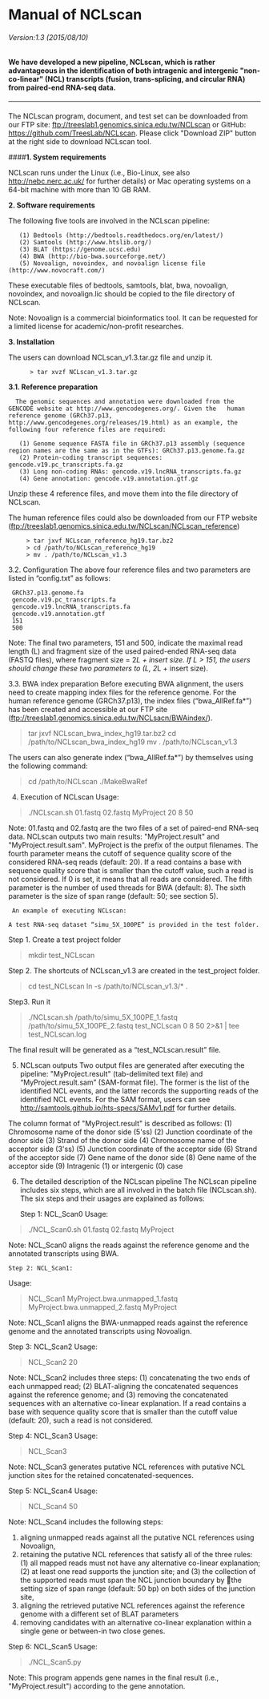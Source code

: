 # Manual of NCLscan
###### Version:1.3 (2015/08/10) 

#### We have developed a new pipeline, NCLscan, which is rather advantageous in the identification of both intragenic and intergenic "non-co-linear" (NCL) transcripts (fusion, trans-splicing, and circular RNA) from paired-end RNA-seq data. 
--------------
#### 

The NCLscan program, document, and test set can be downloaded from our FTP site: ftp://treeslab1.genomics.sinica.edu.tw/NCLscan or GitHub: https://github.com/TreesLab/NCLscan.
Please click "Download ZIP" button at the right side to download NCLscan tool. 

####**1. System requirements**

   NCLscan runs under the Linux (i.e., Bio-Linux, see also http://nebc.nerc.ac.uk/ for further details) or Mac operating   systems on a 64-bit machine with more than 10 GB RAM.

**2. Software requirements**

   The following five tools are involved in the NCLscan pipeline:
```
   (1) Bedtools (http://bedtools.readthedocs.org/en/latest/)
   (2) Samtools (http://www.htslib.org/)
   (3) BLAT (https://genome.ucsc.edu)
   (4) BWA (http://bio-bwa.sourceforge.net/)
   (5) Novoalign, novoindex, and novoalign license file (http://www.novocraft.com/)
```
   These executable files of bedtools, samtools, blat, bwa, novoalign, novoindex, and novoalign.lic should be copied to the     file directory of NCLscan.

   Note: Novoalign is a commercial bioinformatics tool. It can be requested for a limited license for academic/non-profit       researches.

**3. Installation**

  The users can download NCLscan_v1.3.tar.gz file and unzip it.
  
          > tar xvzf NCLscan_v1.3.tar.gz

   **3.1.  Reference preparation**
   
      The genomic sequences and annotation were downloaded from the GENCODE website at http://www.gencodegenes.org/. Given the   human reference genome (GRCh37.p13, http://www.gencodegenes.org/releases/19.html) as an example, the following four reference files are required:
```
   (1) Genome sequence FASTA file in GRCh37.p13 assembly (sequence region names are the same as in the GTFs): GRCh37.p13.genome.fa.gz
   (2) Protein-coding transcript sequences: gencode.v19.pc_transcripts.fa.gz
   (3) Long non-coding RNAs: gencode.v19.lncRNA_transcripts.fa.gz
   (4) Gene annotation: gencode.v19.annotation.gtf.gz
```
Unzip these 4 reference files, and move them into the file directory of NCLscan.

The human reference files could also be downloaded from our FTP website (ftp://treeslab1.genomics.sinica.edu.tw/NCLscan/NCLscan_reference)

         > tar jxvf NCLscan_reference_hg19.tar.bz2
         > cd /path/to/NCLscan_reference_hg19
         > mv . /path/to/NCLscan_v1.3 

 3.2. Configuration 
     The above four reference files and two parameters are listed in “config.txt” as follows:

     GRCh37.p13.genome.fa
     gencode.v19.pc_transcripts.fa
     gencode.v19.lncRNA_transcripts.fa
     gencode.v19.annotation.gtf
     151
     500


Note: The final two parameters, 151 and 500, indicate the maximal read length (L) and fragment size of the used paired-ended RNA-seq data (FASTQ files), where fragment size = 2*L + insert size. 
If L > 151, the users should change these two parameters to (L, 2*L + insert size).

  3.3.  BWA index preparation
     Before executing BWA alignment, the users need to create mapping index files for the reference genome. For the human reference genome (GRCh37.p13), the index files (“bwa_AllRef.fa*”) has been created and accessible at our FTP site (ftp://treeslab1.genomics.sinica.edu.tw/NCLsacn/BWAindex/). 
>tar jxvf NCLscan_bwa_index_hg19.tar.bz2
> cd /path/to/NCLscan_bwa_index_hg19
> mv . /path/to/NCLscan_v1.3

The users can also generate index (“bwa_AllRef.fa*”) by themselves using the following command:
> cd /path/to/NCLscan
> ./MakeBwaRef

 4. Execution of NCLscan
   Usage:
>./NCLscan.sh 01.fastq 02.fastq MyProject 20 8 50

Note: 01.fastq and 02.fastq are the two files of a set of paired-end RNA-seq data. NCLscan outputs two main results: "MyProject.result" and "MyProject.result.sam". MyProject is the prefix of the output filenames. The fourth parameter means the cutoff of sequence quality score of the considered RNA-seq reads (default: 20). If a read contains a base with sequence quality score that is smaller than the cutoff value, such a read is not considered. If 0 is set, it means that all reads are considered. The fifth parameter is the number of used threads for BWA (default: 8). The sixth parameter is the size of span range (default: 50; see section 5).

     An example of executing NCLscan:

    A test RNA-seq dataset “simu_5X_100PE” is provided in the test folder. 
  Step 1. Create a test project folder
   > mkdir test_NCLscan

   Step 2. The shortcuts of NCLscan_v1.3 are created in the test_project folder.
  > cd test_NCLscan
  > ln -s  /path/to/NCLscan_v1.3/* .

   Step3. Run it
  > ./NCLscan.sh /path/to/simu_5X_100PE_1.fastq /path/to/simu_5X_100PE_2.fastq test_NCLscan 0 8 50 2>&1 | tee  test_NCLscan.log

  The final result will be generated as a “test_NCLscan.result” file.

5. NCLscan outputs
     Two output files are generated after executing the pipeline: "MyProject.result" (tab-delimited text file) and “MyProject.result.sam” (SAM-format file). The former is the list of the identified NCL events, and the latter records the supporting reads of the identified NCL events. For the SAM format, users can see http://samtools.github.io/hts-specs/SAMv1.pdf for further details.

The column format of "MyProject.result" is described as follows:
(1) Chromosome name of the donor side (5'ss) 
(2) Junction coordinate of the donor side
(3) Strand of the donor side
(4) Chromosome name of the acceptor side (3'ss) 
(5) Junction coordinate of the acceptor side
(6) Strand of the acceptor side
(7) Gene name of the donor side
(8) Gene name of the acceptor side
(9) Intragenic (1) or intergenic (0) case

6. The detailed description of the NCLscan pipeline
   The NCLscan pipeline includes six steps, which are all involved in the batch file (NCLscan.sh). The six steps and their usages are explained as follows:

   Step 1: NCL_Scan0
Usage:
>./NCL_Scan0.sh 01.fastq 02.fastq MyProject

Note: NCL_Scan0 aligns the reads against the reference genome and the annotated transcripts using BWA. 
	
    Step 2: NCL_Scan1:  
Usage:
> NCL_Scan1 MyProject.bwa.unmapped_1.fastq MyProject.bwa.unmapped_2.fastq MyProject

Note: NCL_Scan1 aligns the BWA-unmapped reads against the reference genome and the annotated transcripts using Novoalign.

   Step 3: NCL_Scan2
Usage:
> NCL_Scan2 20

Note: NCL_Scan2 includes three steps: (1) concatenating the two ends of each unmapped read; (2) BLAT-aligning the concatenated sequences against the reference genome; and (3) removing the concatenated sequences with an alternative co-linear explanation. If a read contains a base with sequence quality score that is smaller than the cutoff value (default: 20), such a read is not considered.

   Step 4: NCL_Scan3
Usage:
> NCL_Scan3

Note: NCL_Scan3 generates putative NCL references with putative NCL junction sites for the retained concatenated-sequences.

   Step 5: NCL_Scan4
Usage:
> NCL_Scan4 50

Note: NCL_Scan4 includes the following steps: 
1.	aligning unmapped reads against all the putative NCL references using Novoalign, 
2.	retaining the putative NCL references that satisfy all of the three rules: (1) all mapped reads must not have any alternative co-linear explanation; (2) at least one read supports the junction site; and (3) the collection of the supported reads must span the NCL junction boundary by the setting size of span range (default: 50 bp) on both sides of the junction site,
3.	aligning the retrieved putative NCL references against the reference genome with a different set of BLAT parameters  
4.	removing candidates with an alternative co-linear explanation within a single gene or between-in two close genes.

   Step 6: NCL_Scan5
Usage:
>./NCL_Scan5.py

Note: This program appends gene names in the final result (i.e., "MyProject.result") according to the gene annotation.

 
